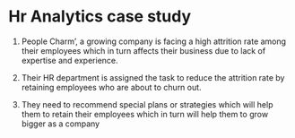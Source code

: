 # Hr Analytics case study

  1. People Charm’, a growing company is facing a high attrition rate among 
    their employees which in turn affects their business due to lack of expertise 
    and experience. 
  
 2. Their HR department is assigned the task to reduce the attrition rate by 
    retaining employees who are about to churn out. 
  
 3. They need to recommend special plans or strategies which will help them to
    retain their employees which in turn will help them to grow bigger as a company
